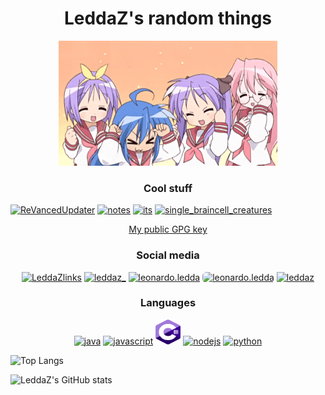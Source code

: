 <h1 align="center">LeddaZ's random things</h1>

<p align="center">
    <img src="./assets/luckystar.gif" alt="Lucky Star"/>
</p>

<h3 align="center">Cool stuff</h3>

[![ReVancedUpdater](https://github-readme-stats.vercel.app/api/pin/?username=LeddaZ&repo=ReVancedUpdater&bg_color=1e1e2e&text_color=cdd6f4&icon_color=cba6f7&title_color=94e2d5)](https://github.com/LeddaZ/ReVancedUpdater)
[![notes](https://github-readme-stats.vercel.app/api/pin/?username=LeddaZ&repo=notes&bg_color=1e1e2e&text_color=cdd6f4&icon_color=cba6f7&title_color=94e2d5)](https://github.com/LeddaZ/notes)
[![its](https://github-readme-stats.vercel.app/api/pin/?username=LeddaZ&repo=its&bg_color=1e1e2e&text_color=cdd6f4&icon_color=cba6f7&title_color=94e2d5)](https://github.com/LeddaZ/its)
[![single_braincell_creatures](https://github-readme-stats.vercel.app/api/pin/?username=LeddaZ&repo=animalinfo&bg_color=1e1e2e&text_color=cdd6f4&icon_color=cba6f7&title_color=94e2d5)](https://github.com/LeddaZ/animalinfo)

<p align="center"><a href="https://leddaz.github.io/files/gpg.asc">My public GPG key</a></p>

<h3 align="center">Social media</h3>
<p align="center">
    <a href="https://t.me/LeddaZlinks"><img src="https://www.vectorlogo.zone/logos/telegram/telegram-tile.svg" alt="LeddaZlinks" height="40" width="40"/></a>
    <a href="https://twitter.com/LeddaZ_"><img src="https://www.vectorlogo.zone/logos/twitter/twitter-tile.svg" alt="leddaz_" height="40" width="40"/></a>
    <a href="https://instagram.com/leonardo.ledda"><img src="https://www.vectorlogo.zone/logos/instagram/instagram-tile.svg" alt="leonardo.ledda" height="40" width="40"/></a>
    <a href="https://threads.com/leonardo.ledda"><img src="https://github.com/edent/SuperTinyIcons/raw/master/images/svg/threads.svg" alt="leonardo.ledda" height="41" width="41" style="border-radius: 6px"/></a>
    <a href="https://www.youtube.com/@LeddaZ"><img src="https://www.vectorlogo.zone/logos/youtube/youtube-tile.svg" alt="leddaz" height="40" width="40"/></a>
</p>

<h3 align="center">Languages</h3>
<p align="center">
    <a href="https://www.java.com"><img src="https://www.vectorlogo.zone/logos/java/java-icon.svg" alt="java" width="40" height="40"/></a>
    <a href="https://www.javascript.com/"><img src="https://www.vectorlogo.zone/logos/javascript/javascript-vertical.svg" alt="javascript" width="40" height="40"/></a>
    <a href="https://docs.microsoft.com/en-us/dotnet/csharp/"><img src="./assets/csharp.svg" alt="csharp" width="40" height="40"/></a>
    <a href="https://nodejs.org"><img src="https://www.vectorlogo.zone/logos/nodejs/nodejs-icon.svg" alt="nodejs" width="40" height="40"/></a>
    <a href="https://www.python.org"><img src="https://www.vectorlogo.zone/logos/python/python-icon.svg" alt="python" width="40" height="40"/></a>
</p>

![Top Langs](https://github-readme-stats.vercel.app/api/top-langs/?username=LeddaZ&layout=compact&bg_color=1e1e2e&text_color=cdd6f4&icon_color=cba6f7&title_color=94e2d5)

![LeddaZ's GitHub stats](https://github-readme-stats.vercel.app/api?username=LeddaZ&show_icons=true&bg_color=1e1e2e&text_color=cdd6f4&icon_color=cba6f7&title_color=94e2d5)
